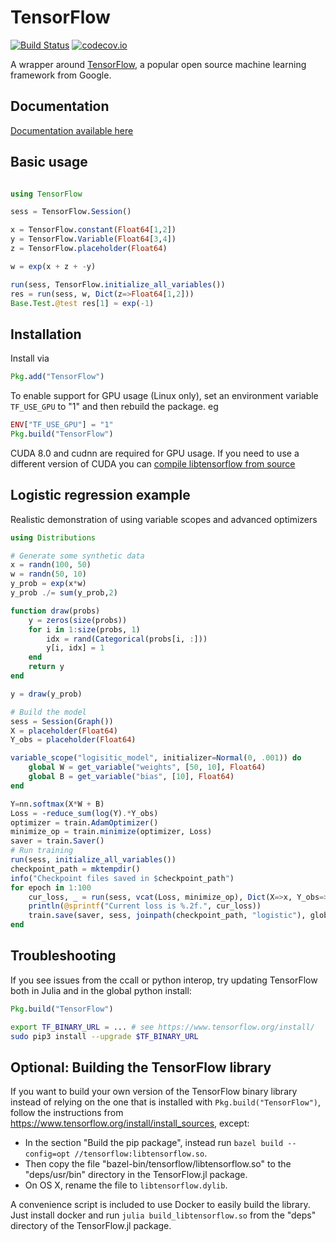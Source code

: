 # TensorFlow

[![Build Status](https://travis-ci.org/malmaud/TensorFlow.jl.svg?branch=master)](https://travis-ci.org/malmaud/TensorFlow.jl)
[![codecov.io](http://codecov.io/github/malmaud/TensorFlow.jl/coverage.svg?branch=master)](http://codecov.io/github/malmaud/TensorFlow.jl?branch=master)

A wrapper around [TensorFlow](https://www.tensorflow.org/), a popular open source machine learning framework from Google.

## Documentation

[Documentation available here](https://malmaud.github.io/tfdocs/index.html)

## Basic usage

```julia

using TensorFlow

sess = TensorFlow.Session()

x = TensorFlow.constant(Float64[1,2])
y = TensorFlow.Variable(Float64[3,4])
z = TensorFlow.placeholder(Float64)

w = exp(x + z + -y)

run(sess, TensorFlow.initialize_all_variables())
res = run(sess, w, Dict(z=>Float64[1,2]))
Base.Test.@test res[1] ≈ exp(-1)
```

## Installation

Install via

```julia
Pkg.add("TensorFlow")
```

To enable support for GPU usage (Linux only), set an environment variable `TF_USE_GPU` to "1" and then rebuild the package. eg

```julia
ENV["TF_USE_GPU"] = "1"
Pkg.build("TensorFlow")
```

CUDA 8.0 and cudnn are required for GPU usage.
If you need to use a different version of CUDA you can [compile libtensorflow from source](#optional-building-the-tensorflow-library)

## Logistic regression example

Realistic demonstration of using variable scopes and advanced optimizers

```julia
using Distributions

# Generate some synthetic data
x = randn(100, 50)
w = randn(50, 10)
y_prob = exp(x*w)
y_prob ./= sum(y_prob,2)

function draw(probs)
    y = zeros(size(probs))
    for i in 1:size(probs, 1)
        idx = rand(Categorical(probs[i, :]))
        y[i, idx] = 1
    end
    return y
end

y = draw(y_prob)

# Build the model
sess = Session(Graph())
X = placeholder(Float64)
Y_obs = placeholder(Float64)

variable_scope("logisitic_model", initializer=Normal(0, .001)) do
    global W = get_variable("weights", [50, 10], Float64)
    global B = get_variable("bias", [10], Float64)
end

Y=nn.softmax(X*W + B)
Loss = -reduce_sum(log(Y).*Y_obs)
optimizer = train.AdamOptimizer()
minimize_op = train.minimize(optimizer, Loss)
saver = train.Saver()
# Run training
run(sess, initialize_all_variables())
checkpoint_path = mktempdir()
info("Checkpoint files saved in $checkpoint_path")
for epoch in 1:100
    cur_loss, _ = run(sess, vcat(Loss, minimize_op), Dict(X=>x, Y_obs=>y))
    println(@sprintf("Current loss is %.2f.", cur_loss))
    train.save(saver, sess, joinpath(checkpoint_path, "logistic"), global_step=epoch)
end

```

## Troubleshooting

If you see issues from the ccall or python interop, try updating TensorFlow both in Julia and in the global python install:

```julia
Pkg.build("TensorFlow")
```
```bash
export TF_BINARY_URL = ... # see https://www.tensorflow.org/install/
sudo pip3 install --upgrade $TF_BINARY_URL
```

## Optional: Building the TensorFlow library

If you want to build your own version of the TensorFlow binary library instead of relying on the one that is installed with
`Pkg.build("TensorFlow")`, follow the instructions from https://www.tensorflow.org/install/install_sources, except:

* In the section "Build the pip package", instead run `bazel build --config=opt //tensorflow:libtensorflow.so`.
* Then copy the file "bazel-bin/tensorflow/libtensorflow.so" to the "deps/usr/bin" directory in the TensorFlow.jl package.
* On OS X, rename the file to `libtensorflow.dylib`.

A convenience script is included to use Docker to easily build the library. Just install docker and run `julia build_libtensorflow.so` from the "deps" directory of the TensorFlow.jl package.
